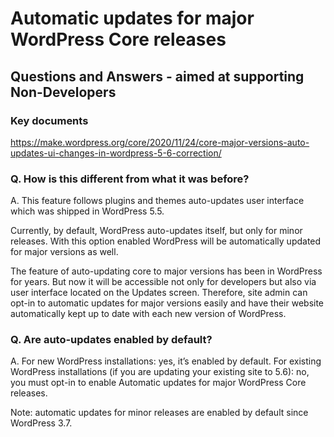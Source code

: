 # Automatic updates for major WordPress Core releases

## Questions and Answers - aimed at supporting Non-Developers 

### Key documents
https://make.wordpress.org/core/2020/11/24/core-major-versions-auto-updates-ui-changes-in-wordpress-5-6-correction/ 

### Q. How is this different from what it was before?
A. This feature follows plugins and themes auto-updates user interface which was shipped in WordPress 5.5.

Currently, by default, WordPress auto-updates itself, but only for minor releases. With this option enabled WordPress will be automatically updated for major versions as well.  

The feature of auto-updating core to major versions has been in WordPress for years. 
But now it will be accessible not only for developers but also via user interface located on the Updates screen. Therefore, site admin can opt-in to automatic updates for major versions easily and have their website automatically kept up to date with each new version of WordPress.

### Q. Are auto-updates enabled by default?
A. For new WordPress installations: yes, it’s enabled by default.
For existing WordPress installations (if you are updating your existing site to 5.6): no, you must opt-in to enable Automatic updates for major WordPress Core releases. 

Note: automatic updates for minor releases are enabled by default since WordPress 3.7.
